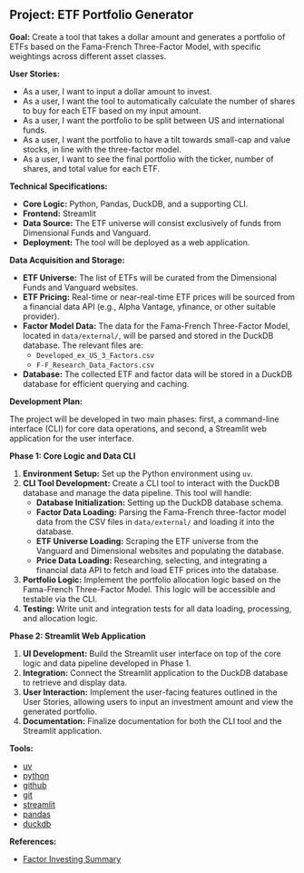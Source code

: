 ## Project: ETF Portfolio Generator

**Goal:** Create a tool that takes a dollar amount and generates a portfolio of ETFs based on the Fama-French Three-Factor Model, with specific weightings across different asset classes.

**User Stories:**

*   As a user, I want to input a dollar amount to invest.
*   As a user, I want the tool to automatically calculate the number of shares to buy for each ETF based on my input amount.
*   As a user, I want the portfolio to be split between US and international funds.
*   As a user, I want the portfolio to have a tilt towards small-cap and value stocks, in line with the three-factor model.
*   As a user, I want to see the final portfolio with the ticker, number of shares, and total value for each ETF.

**Technical Specifications:**

*   **Core Logic:** Python, Pandas, DuckDB, and a supporting CLI.
*   **Frontend:** Streamlit
*   **Data Source:** The ETF universe will consist exclusively of funds from Dimensional Funds and Vanguard.
*   **Deployment:** The tool will be deployed as a web application.

**Data Acquisition and Storage:**

*   **ETF Universe:** The list of ETFs will be curated from the Dimensional Funds and Vanguard websites.
*   **ETF Pricing:** Real-time or near-real-time ETF prices will be sourced from a financial data API (e.g., Alpha Vantage, yfinance, or other suitable provider).
*   **Factor Model Data:** The data for the Fama-French Three-Factor Model, located in `data/external/`, will be parsed and stored in the DuckDB database. The relevant files are:
    *   `Developed_ex_US_3_Factors.csv`
    *   `F-F_Research_Data_Factors.csv`
*   **Database:** The collected ETF and factor data will be stored in a DuckDB database for efficient querying and caching.

**Development Plan:**

The project will be developed in two main phases: first, a command-line interface (CLI) for core data operations, and second, a Streamlit web application for the user interface.

**Phase 1: Core Logic and Data CLI**

1.  **Environment Setup:** Set up the Python environment using `uv`.
2.  **CLI Tool Development:** Create a CLI tool to interact with the DuckDB database and manage the data pipeline. This tool will handle:
    *   **Database Initialization:** Setting up the DuckDB database schema.
    *   **Factor Data Loading:** Parsing the Fama-French three-factor model data from the CSV files in `data/external/` and loading it into the database.
    *   **ETF Universe Loading:** Scraping the ETF universe from the Vanguard and Dimensional websites and populating the database.
    *   **Price Data Loading:** Researching, selecting, and integrating a financial data API to fetch and load ETF prices into the database.
3.  **Portfolio Logic:** Implement the portfolio allocation logic based on the Fama-French Three-Factor Model. This logic will be accessible and testable via the CLI.
4.  **Testing:** Write unit and integration tests for all data loading, processing, and allocation logic.

**Phase 2: Streamlit Web Application**

1.  **UI Development:** Build the Streamlit user interface on top of the core logic and data pipeline developed in Phase 1.
2.  **Integration:** Connect the Streamlit application to the DuckDB database to retrieve and display data.
3.  **User Interaction:** Implement the user-facing features outlined in the User Stories, allowing users to input an investment amount and view the generated portfolio.
4.  **Documentation:** Finalize documentation for both the CLI tool and the Streamlit application.

**Tools:**

*   [uv](https://docs.astral.sh/uv/)
*   [python](https://docs.python.org/3/)
*   [github](https://docs.github.com/en)
*   [git](https://git-scm.com/docs)
*   [streamlit](https://docs.streamlit.io/)
*   [pandas](https://pandas.pydata.org/docs/)
*   [duckdb](https://duckdb.org/docs/)

**References:**

*   [Factor Investing Summary](./docs/factor_investing_summary.md)
